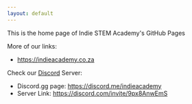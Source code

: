 ```yaml
---
layout: default
---
```


This is the home page of Indie STEM Academy's GitHub Pages

More of our links:
- https://indieacademy.co.za

Check our [Discord](https://discord.com/) Server:
- Discord.gg page: https://discord.me/indieacademy
- Server Link: https://discord.com/invite/9px8AnwEmS